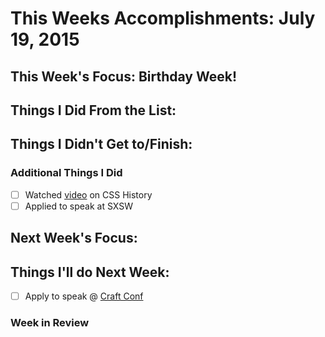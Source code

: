 # This Weeks Accomplishments: July 19, 2015

## This Week's Focus: Birthday Week!

## Things I Did From the List:


## Things I Didn't Get to/Finish:

### Additional Things I Did

- [ ] Watched [video](https://www.youtube.com/watch?v=iniwPUEbPUM&feature=youtu.be&t=0m14s) on CSS History
- [ ] Applied to speak at SXSW

## Next Week's Focus:

## Things I'll do Next Week:

- [ ] Apply to speak @ [Craft Conf](http://craft-conf.com/2016/about)

### Week in Review

